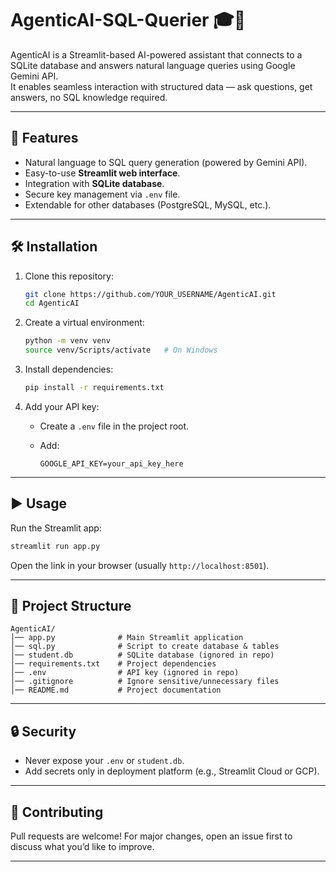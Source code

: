 # AgenticAI-SQL-Querier 🎓🤖

AgenticAI is a Streamlit-based AI-powered assistant that connects to a SQLite database and answers natural language queries using Google Gemini API.  
It enables seamless interaction with structured data — ask questions, get answers, no SQL knowledge required.

---

## 🚀 Features
- Natural language to SQL query generation (powered by Gemini API).
- Easy-to-use **Streamlit web interface**.
- Integration with **SQLite database**.
- Secure key management via `.env` file.
- Extendable for other databases (PostgreSQL, MySQL, etc.).

---

## 🛠️ Installation

1. Clone this repository:
   ```bash
   git clone https://github.com/YOUR_USERNAME/AgenticAI.git
   cd AgenticAI
   ```

2. Create a virtual environment:

   ```bash
   python -m venv venv
   source venv/Scripts/activate   # On Windows
   ```

3. Install dependencies:

   ```bash
   pip install -r requirements.txt
   ```

4. Add your API key:

   * Create a `.env` file in the project root.
   * Add:

     ```
     GOOGLE_API_KEY=your_api_key_here
     ```

---

## ▶️ Usage

Run the Streamlit app:

```bash
streamlit run app.py
```

Open the link in your browser (usually `http://localhost:8501`).

---

## 📂 Project Structure

```
AgenticAI/
│── app.py              # Main Streamlit application
│── sql.py              # Script to create database & tables
│── student.db          # SQLite database (ignored in repo)
│── requirements.txt    # Project dependencies
│── .env                # API key (ignored in repo)
│── .gitignore          # Ignore sensitive/unnecessary files
│── README.md           # Project documentation
```

---

## 🔒 Security

* Never expose your `.env` or `student.db`.
* Add secrets only in deployment platform (e.g., Streamlit Cloud or GCP).

---

## 🤝 Contributing

Pull requests are welcome!
For major changes, open an issue first to discuss what you’d like to improve.

---
